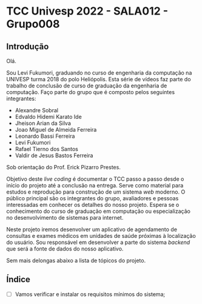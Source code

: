# TCC Univesp 2022 - SALA012 - Grupo008

## Introdução

Olá.

Sou Levi Fukumori, graduando no curso de engenharia da computação na UNIVESP
turma 2018 do polo Heliópolis. Esta série de vídeos faz parte do trabalho de
conclusão de curso de graduação da engenharia de computação. Faço parte do
grupo que é composto pelos seguintes integrantes:

- Alexandre Sobral
- Edvaldo Hidemi Karato Ide
- Jheison Arian da Silva
- Joao Miguel de Almeida Ferreira
- Leonardo Bassi Ferreira
- Levi Fukumori
- Rafael Tierno dos Santos
- Valdir de Jesus Bastos Ferreira

Sob orientação do Prof. Erick Pizarro Prestes.

Objetivo deste *live coding* é documentar o TCC passo a passo desde o início do
projeto até a conclusão na entrega. Serve como material para estudos e
reprodução para construção de um sistema *web* moderno.
O público principal são os integrantes do grupo, avaliadores e pessoas
interessadas em conhecer os detalhes do nosso projeto. Espera se o conhecimento
do curso de graduação em computação ou especialização no desenvolvimento de
sistemas para internet.

Neste projeto iremos desenvolver um aplicativo de agendamento de consultas e
exames médicos em unidades de saúde próximas à localização do usuário. Sou
responsável em desenvolver a parte do sistema *backend* que será a fonte de
dados do nosso aplicativo.

Sem mais delongas abaixo a lista de tópicos do projeto.

## Índice

- [ ] Vamos verificar e instalar os requisitos mínimos do sistema;
